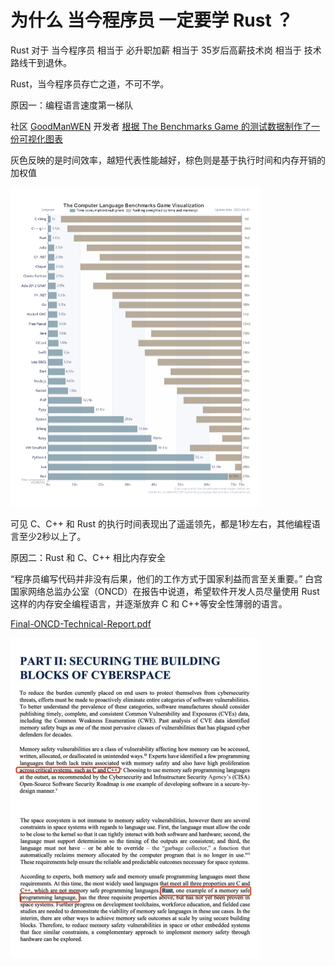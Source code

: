 # 为什么 当今程序员 一定要学 Rust ？

Rust 对于 当今程序员 相当于 必升职加薪 相当于 35岁后高薪技术岗 相当于 技术路线干到退休。

Rust，当今程序员存亡之道，不可不学。

原因一：编程语言速度第一梯队

社区 [GoodManWEN](https://github.com/GoodManWEN/Programming-Language-Benchmarks-Visualization) 开发者 [根据 The Benchmarks Game 的测试数据制作了一份可视化图表](https://goodmanwen.github.io/Programming-Language-Benchmarks-Visualization)

灰色反映的是时间效率，越短代表性能越好，棕色则是基于执行时间和内存开销的加权值

<img src="rust/imgs/the_benchmarks_game.png" alt="the_benchmarks_game" style="zoom:50%;" />

可见 C、C++ 和 Rust 的执行时间表现出了遥遥领先，都是1秒左右，其他编程语言至少2秒以上了。

原因二：Rust 和 C、C++ 相比内存安全

“程序员编写代码并非没有后果，他们的⼯作⽅式于国家利益而言至关重要。” 白宫国家网络总监办公室（ONCD）在报告中说道，希望软件开发人员尽量使用 Rust 这样的内存安全编程语言，并逐渐放弃 C 和 C++等安全性薄弱的语言。

[Final-ONCD-Technical-Report.pdf](https://www.whitehouse.gov/wp-content/uploads/2024/02/Final-ONCD-Technical-Report.pdf)

<img src="rust/imgs/part.png" alt="the_benchmarks_game" style="zoom:50%;" />